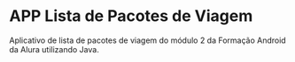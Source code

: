 # APP Lista de Pacotes de Viagem
Aplicativo de lista de pacotes de viagem do módulo 2 da Formação Android da Alura utilizando Java.
